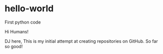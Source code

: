 # hello-world
First python code

Hi Humans!

DJ here, This is my initial attempt at creating repositories on GitHub. So far so good!
